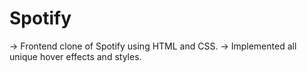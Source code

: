 # Spotify

-> Frontend clone of Spotify using HTML and CSS.
-> Implemented all unique hover effects and styles.

